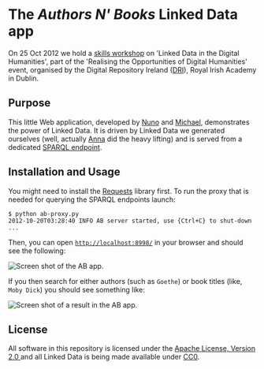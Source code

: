 # The *Authors N' Books* Linked Data app

On 25 Oct 2012 we hold a [skills workshop](http://dri.ie/skills-workshops "Skills Workshops | Digital Repository Ireland") on 'Linked Data in the Digital Humanities', part of the 'Realising the Opportunities of Digital Humanities' event, organised by the Digital Repository Ireland ([DRI](http://dri.ie/)), Royal Irish Academy in Dublin.

## Purpose
This little Web application, developed by [Nuno](http://www.dri.ie/nuno-lopes) and [Michael](http://www.dri.ie/michael-hausenblas), demonstrates the power of Linked Data. It is driven by Linked Data we generated ourselves (well, actually [Anna](http://www.deri.ie/about/team/member/anna_dabrowska/) did the heavy lifting) and is served from a dedicated [SPARQL endpoint](http://dydra.com/mhausenblas/realising-opportunities-digital-humanities/sparql).

## Installation and Usage

You might need to install the [Requests](http://docs.python-requests.org/en/latest/) library first. To run the proxy that is needed for querying the SPARQL endpoints launch:

	$ python ab-proxy.py
	2012-10-20T03:28:40 INFO AB server started, use {Ctrl+C} to shut-down ...
	
Then, you can open [`http://localhost:8998/`](http://localhost:8998/) in your browser and should see the following:

![Screen shot of the AB app.](https://raw.github.com/nunolopes/dri-workshop-ld/master/doc/ab-app-screenshot-2012-10-20.png "Screen shot of the AB app.")

If you then search for either authors (such as `Goethe`) or book titles (like, `Moby Dick`) you should see something like:

![Screen shot of a result in the AB app.](https://raw.github.com/nunolopes/dri-workshop-ld/master/doc/ab-app-result-screenshot-2012-10-20.png "Screen shot of a result in the AB app.")


## License
All software in this repository is licensed under the [Apache License, Version 2.0 ](http://www.apache.org/licenses/LICENSE-2.0) and all Linked Data is being made available under [CC0](http://creativecommons.org/publicdomain/zero/1.0/ "Creative Commons &mdash; CC0 1.0 Universal").
